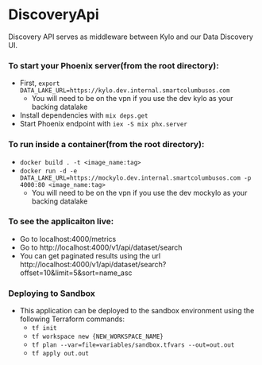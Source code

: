 # DiscoveryApi

Discovery API serves as middleware between Kylo and our Data Discovery UI.

### To start your Phoenix server(from the root directory):

  * First, `export DATA_LAKE_URL=https://kylo.dev.internal.smartcolumbusos.com`
    * You will need to be on the vpn if you use the dev kylo as your backing datalake
  * Install dependencies with `mix deps.get`
  * Start Phoenix endpoint with `iex -S mix phx.server`

### To run inside a container(from the root directory):
  * `docker build . -t <image_name:tag>`
  * `docker run -d -e DATA_LAKE_URL=https://mockylo.dev.internal.smartcolumbusos.com -p 4000:80 <image_name:tag>`
    * You will need to be on the vpn if you use the dev mockylo as your backing datalake

### To see the applicaiton live:
  * Go to localhost:4000/metrics
  * Go to http://localhost:4000/v1/api/dataset/search
  * You can get paginated results using the url http://localhost:4000/v1/api/dataset/search?offset=10&limit=5&sort=name_asc

### Deploying to Sandbox

* This application can be deployed to the sandbox environment using the following Terraform commands:
  * `tf init`
  * `tf workspace new {NEW_WORKSPACE_NAME}`
  * `tf plan --var=file=variables/sandbox.tfvars --out=out.out`
  * `tf apply out.out`
